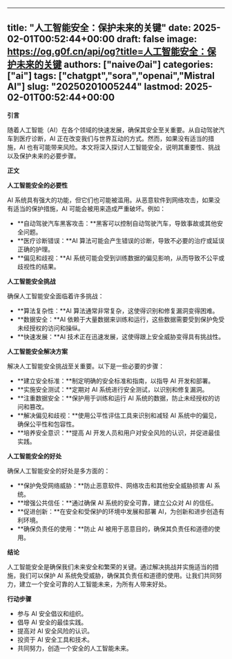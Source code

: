 
---
title: "人工智能安全：保护未来的关键"
date: 2025-02-01T00:52:44+00:00
draft: false
image: https://og.g0f.cn/api/og?title=人工智能安全：保护未来的关键
authors: ["naiveのai"]
categories: ["ai"]
tags: ["chatgpt","sora","openai","Mistral AI"]
slug: "20250201005244"
lastmod: 2025-02-01T00:52:44+00:00
---
**引言**

随着人工智能（AI）在各个领域的快速发展，确保其安全至关重要。从自动驾驶汽车到医疗诊断，AI 正在改变我们与世界互动的方式。然而，如果没有适当的措施，AI 也有可能带来风险。本文将深入探讨人工智能安全，说明其重要性、挑战以及保护未来的必要步骤。

**正文**

**人工智能安全的必要性**

AI 系统具有强大的功能，但它们也可能被滥用。从恶意软件到网络攻击，如果没有适当的保护措施，AI 可能会被用来造成严重破坏。例如：

* **自动驾驶汽车黑客攻击：**黑客可以控制自动驾驶汽车，导致事故或其他安全问题。
* **医疗诊断错误：**AI 算法可能会产生错误的诊断，导致不必要的治疗或延误正确的护理。
* **偏见和歧视：**AI 系统可能会受到训练数据的偏见影响，从而导致不公平或歧视性的结果。

**人工智能安全挑战**

确保人工智能安全面临着许多挑战：

* **算法复杂性：**AI 算法通常非常复杂，这使得识别和修复漏洞变得困难。
* **数据安全：**AI 依赖于大量数据来训练和运行，这些数据需要受到保护免受未经授权的访问和操纵。
* **快速发展：**AI 技术正在迅速发展，这使得跟上安全威胁变得具有挑战性。

**人工智能安全解决方案**

解决人工智能安全挑战至关重要。以下是一些必要的步骤：

* **建立安全标准：**制定明确的安全标准和指南，以指导 AI 开发和部署。
* **实施安全测试：**定期对 AI 系统进行安全测试，以识别和修复漏洞。
* **注重数据安全：**保护用于训练和运行 AI 系统的数据，防止未经授权的访问和篡改。
* **解决偏见和歧视：**使用公平性评估工具来识别和减轻 AI 系统中的偏见，确保公平性和包容性。
* **培养安全意识：**提高 AI 开发人员和用户对安全风险的认识，并促进最佳实践。

**人工智能安全的好处**

确保人工智能安全的好处是多方面的：

* **保护免受网络威胁：**防止恶意软件、网络攻击和其他安全威胁损害 AI 系统。
* **增强公共信任：**通过确保 AI 系统的安全可靠，建立公众对 AI 的信任。
* **促进创新：**在安全和受保护的环境中发展和部署 AI，为创新和进步创造有利环境。
* **确保负责任的使用：**防止 AI 被用于恶意目的，确保其负责任和道德的使用。

**结论**

人工智能安全是确保我们未来安全和繁荣的关键。通过解决挑战并实施适当的措施，我们可以保护 AI 系统免受威胁，确保其负责任和道德的使用。让我们共同努力，建立一个安全可靠的人工智能未来，为所有人带来好处。

**行动步骤**

* 参与 AI 安全倡议和组织。
* 倡导 AI 安全的最佳实践。
* 提高对 AI 安全风险的认识。
* 投资于 AI 安全工具和技术。
* 共同努力，创造一个安全的人工智能未来。